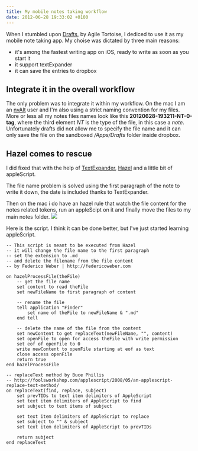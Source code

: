 ```yaml
---
title: My mobile notes taking workflow
date: 2012-06-28 19:33:02 +0100
---
```


When I stumbled upon [Drafts], by Agile Tortoise, I dediced to use it as my mobile note taking app. My choise was dictated by three main reasons:

- it's among the fastest writing app on iOS, ready to write as soon as you start it
- it support textExpander
- it can save the entries to dropbox

## Integrate it in the overall workflow
The only problem was to integrate it within my workflow.
On the mac I am an [nvAlt] user and I'm also using a strict naming convention for my files.
More or less all my notes files names look like this **20120628-193211-NT-0-tag**, where the third element *NT* is the type of the file, in this case a *note*. Unfortunately drafts did not allow me to specify the file name and it can only save the file on the sandboxed */Apps/Drafts* folder inside dropbox.

## Hazel comes to rescue
I did fixed that with the help of [TextExpander], [Hazel] and a little bit of appleScript.

The file name problem is solved using the first paragraph of the note to write it down, the date is included thanks to TextExpander.

Then on the mac i do have an hazel rule that watch the file content for the notes related tokens, run an appleScipt on it and finally move the files to my main notes folder.
![](https://dl.dropbox.com/u/116832/federicoweber.com/20120628-195122-SP-1-workflow%20hazel.jpg)

Here is the script. I think it can be done better, but I've just started learning appleScript.


	-- This script is meant to be executed from Hazel
	-- it will change the file name to the first paragraph 
	-- set the extension to .md
	-- and delete the filename from the file content
	-- by Federico Weber | http://federicoweber.com

	on hazelProcessFile(theFile)
		-- get the file name
		set content to read theFile
		set newFileName to first paragraph of content
		
		-- rename the file
		tell application "Finder"
			set name of theFile to newFileName & ".md"
		end tell
		
		-- delete the name of the file from the content 
		set newContent to get replaceText(newFileName, "", content)
		set openFile to open for access theFile with write permission
		set eof of openFile to 0
		write newContent to openFile starting at eof as text
		close access openFile
		return true
	end hazelProcessFile

	-- replaceText method by Buce Phillis 
	-- http://foolsworkshop.com/applescript/2008/05/an-applescript-replace-text-method/
	on replaceText(find, replace, subject)
		set prevTIDs to text item delimiters of AppleScript
		set text item delimiters of AppleScript to find
		set subject to text items of subject
		
		set text item delimiters of AppleScript to replace
		set subject to "" & subject
		set text item delimiters of AppleScript to prevTIDs
		
		return subject
	end replaceText

[nvAlt]:http://brettterpstra.com/project/nvalt/
[Drafts]:http://agiletortoise.com/drafts
[Hazel]:http://www.noodlesoft.com/hazel.php
[TextExpander]:http://smilesoftware.com/TextExpander/